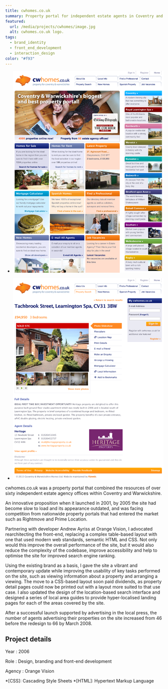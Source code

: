 ```yaml
---
title: cwhomes.co.uk
summary: Property portal for independent estate agents in Coventry and Warwickshire.
featured:
  url: /media/projects/cwhomes/image.jpg
  alt: cwhomes.co.uk logo.
tags:
  - brand_identity
  - front_end_development
  - interaction_design
color: "#f93"
---
```


- ![Home page.](/media/projects/cwhomes/homepage.png#screenshot)

- ![Property detail page.](/media/projects/cwhomes/property.png#screenshot)

cwhomes.co.uk was a property portal that combined the resources of over sixty independent estate agency offices within Coventry and Warwickshire.

An innovative proposition when it launched in 2001, by 2005 the site had become slow to load and its appearance outdated, and was facing competition from nationwide property portals that had entered the market such as Rightmove and Prime Location.

Partnering with developer Andrew Ayriss at Orange Vision, I advocated rearchitecting the front-end, replacing a complex table-based layout with one that used modern web standards, semantic HTML and CSS. Not only would this improve the overall performance of the site, but it would also reduce the complexity of the codebase, improve accessibility and help to optimise the site for improved search engine ranking.

Using the existing brand as a basis, I gave the site a vibrant and contemporary update while improving the usability of key tasks performed on the site, such as viewing information about a property and arranging a viewing. The move to a CSS-based layout soon paid dividends, as property detail pages could now be printed out with a layout more suited to that use case. I also updated the design of the location-based search interface and designed a series of local area guides to provide hyper-localised landing pages for each of the areas covered by the site.

After a successful launch supported by advertising in the local press, the number of agents advertising their properties on the site increased from 46 before the redesign to 66 by March 2008.

## Project details

Year
: 2006

Role
: Design, branding and front-end development

Agency
: Orange Vision

*[CSS]: Cascading Style Sheets
*[HTML]: Hypertext Markup Language
